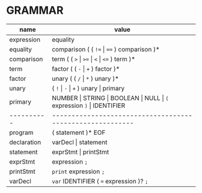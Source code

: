 # GRAMMAR

| name        | value                                                                   |
| ----------- | ----------------------------------------------------------------------- |
| expression  | equality                                                                |
| equality    | comparison ( ( `!=` \| `==` ) comparison )\*                            |
| comparison  | term ( ( `>` \| `>=` \| `<` \| `<=` ) term )\*                          |
| term        | factor ( ( `-` \| `+` ) factor )\*                                      |
| factor      | unary ( ( `/` \| `*` ) unary )\*                                        |
| unary       | ( `!` \| `-` \| `+` ) unary \| primary                                  |
| primary     | NUMBER \| STRING \| BOOLEAN \| NULL \| `(` expression `)` \| IDENTIFIER |
| ----------  | ---------------------------------------------------------               |
| program     | ( statement )\* EOF                                                     |
| declaration | varDecl \| statement                                                    |
| statement   | exprStmt \| printStmt                                                   |
| exprStmt    | expression `;`                                                          |
| printStmt   | `print` expression `;`                                                  |
| varDecl     | `var` IDENTIFIER ( `=` expression )? `;`                                |
